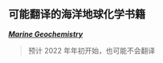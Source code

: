 <link rel="stylesheet" type="text/css" href="../../assect/css/中文.css" />

## 可能翻译的海洋地球化学书籍

[**_Marine Geochemistry_**](https://doi.org/10.1007/3-540-32144-6 "海洋地球化学原文链接")

> 预计 2022 年年初开始，也可能不会翻译

